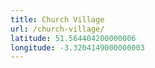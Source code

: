 ```yaml
---
title: Church Village
url: /church-village/
latitude: 51.564404200000006
longitude: -3.3204149000000003
---
```

